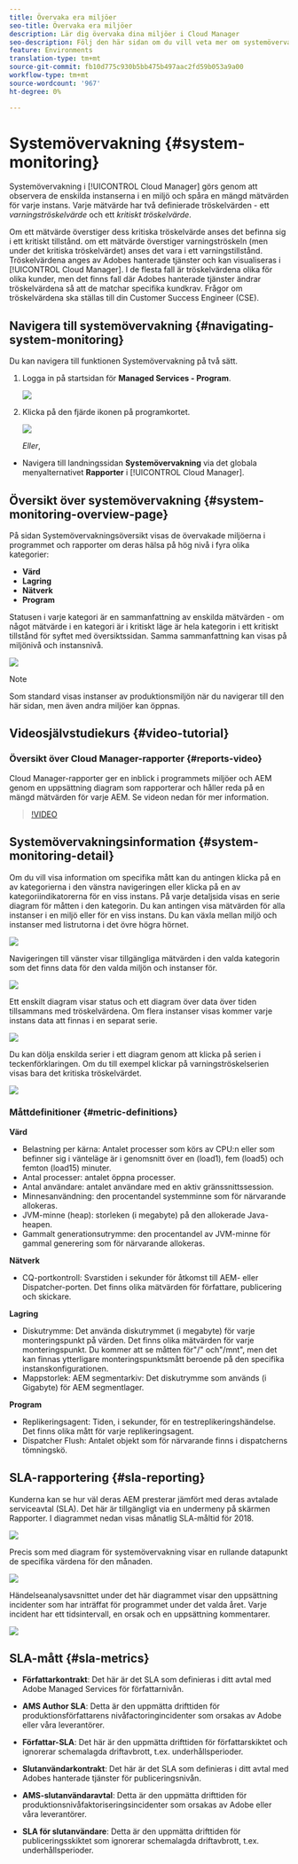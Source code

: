 ```yaml
---
title: Övervaka era miljöer
seo-title: Övervaka era miljöer
description: Lär dig övervaka dina miljöer i Cloud Manager
seo-description: Följ den här sidan om du vill veta mer om systemövervakning i Cloud Manager som görs genom att observera de enskilda instanserna i en miljö och spåra en mängd mätvärden för varje instans.
feature: Environments
translation-type: tm+mt
source-git-commit: fb10d775c930b5bb475b497aac2fd59b053a9a00
workflow-type: tm+mt
source-wordcount: '967'
ht-degree: 0%

---
```



# Systemövervakning {#system-monitoring}

Systemövervakning i [!UICONTROL Cloud Manager] görs genom att observera de enskilda instanserna i en miljö och spåra en mängd mätvärden för varje instans. Varje mätvärde har två definierade tröskelvärden - ett *varningströskelvärde* och ett *kritiskt tröskelvärde*.

Om ett mätvärde överstiger dess kritiska tröskelvärde anses det befinna sig i ett kritiskt tillstånd. om ett mätvärde överstiger varningströskeln (men under det kritiska tröskelvärdet) anses det vara i ett varningstillstånd. Tröskelvärdena anges av Adobes hanterade tjänster och kan visualiseras i [!UICONTROL Cloud Manager]. I de flesta fall är tröskelvärdena olika för olika kunder, men det finns fall där Adobes hanterade tjänster ändrar tröskelvärdena så att de matchar specifika kundkrav. Frågor om tröskelvärdena ska ställas till din Customer Success Engineer (CSE).

## Navigera till systemövervakning {#navigating-system-monitoring}

Du kan navigera till funktionen Systemövervakning på två sätt.

1. Logga in på startsidan för **Managed Services - Program**.

   ![](assets/ProgramLanding.png)

1. Klicka på den fjärde ikonen på programkortet.

   ![](assets/first-timea1.png)

   *Eller*,

* Navigera till landningssidan **Systemövervakning** via det globala menyalternativet **Rapporter** i [!UICONTROL Cloud Manager].


## Översikt över systemövervakning {#system-monitoring-overview-page}

På sidan Systemövervakningsöversikt visas de övervakade miljöerna i programmet och rapporter om deras hälsa på hög nivå i fyra olika kategorier:

* **Värd**
* **Lagring**
* **Nätverk**
* **Program**

Statusen i varje kategori är en sammanfattning av enskilda mätvärden - om något mätvärde i en kategori är i kritiskt läge är hela kategorin i ett kritiskt tillstånd för syftet med översiktssidan. Samma sammanfattning kan visas på miljönivå och instansnivå.

![](assets/System-Monitoring-Reports.png)

>[!NOTE]
>
>Som standard visas instanser av produktionsmiljön när du navigerar till den här sidan, men även andra miljöer kan öppnas.

## Videosjälvstudiekurs {#video-tutorial}

### Översikt över Cloud Manager-rapporter {#reports-video}

Cloud Manager-rapporter ger en inblick i programmets miljöer och AEM genom en uppsättning diagram som rapporterar och håller reda på en mängd mätvärden för varje AEM.
Se videon nedan för mer information.

>[!VIDEO](https://video.tv.adobe.com/v/26315/)

## Systemövervakningsinformation {#system-monitoring-detail}

Om du vill visa information om specifika mått kan du antingen klicka på en av kategorierna i den vänstra navigeringen eller klicka på en av kategoriindikatorerna för en viss instans. På varje detaljsida visas en serie diagram för måtten i den kategorin. Du kan antingen visa mätvärden för alla instanser i en miljö eller för en viss instans. Du kan växla mellan miljö och instanser med listrutorna i det övre högra hörnet.

![](assets/System_Monitoring1.png)

Navigeringen till vänster visar tillgängliga mätvärden i den valda kategorin som det finns data för den valda miljön och instanser för.

![](assets/System_Monitoring2.png)

Ett enskilt diagram visar status och ett diagram över data över tiden tillsammans med tröskelvärdena. Om flera instanser visas kommer varje instans data att finnas i en separat serie.

![](assets/Monitoring_Graphs1.png)

Du kan dölja enskilda serier i ett diagram genom att klicka på serien i teckenförklaringen.
Om du till exempel klickar på varningströskelserien visas bara det kritiska tröskelvärdet.

![](assets/Monitoring_Graphs2.png)

### Måttdefinitioner {#metric-definitions}

**Värd**

* Belastning per kärna: Antalet processer som körs av CPU:n eller som befinner sig i vänteläge är i genomsnitt över en (load1), fem (load5) och femton (load15) minuter.
* Antal processer: antalet öppna processer.
* Antal användare: antalet användare med en aktiv gränssnittssession.
* Minnesanvändning: den procentandel systemminne som för närvarande allokeras.
* JVM-minne (heap): storleken (i megabyte) på den allokerade Java-heapen.
* Gammalt generationsutrymme: den procentandel av JVM-minne för gammal generering som för närvarande allokeras.

**Nätverk**

* CQ-portkontroll: Svarstiden i sekunder för åtkomst till AEM- eller Dispatcher-porten. Det finns olika mätvärden för författare, publicering och skickare.

**Lagring**

* Diskutrymme: Det använda diskutrymmet (i megabyte) för varje monteringspunkt på värden. Det finns olika mätvärden för varje monteringspunkt. Du kommer att se måtten för&quot;/&quot; och&quot;/mnt&quot;, men det kan finnas ytterligare monteringspunktsmått beroende på den specifika instanskonfigurationen.
* Mappstorlek: AEM segmentarkiv: Det diskutrymme som används (i Gigabyte) för AEM segmentlager.

**Program**

* Replikeringsagent: Tiden, i sekunder, för en testreplikeringshändelse. Det finns olika mått för varje replikeringsagent.
* Dispatcher Flush: Antalet objekt som för närvarande finns i dispatcherns tömningskö.

## SLA-rapportering {#sla-reporting}

Kunderna kan se hur väl deras AEM presterar jämfört med deras avtalade serviceavtal (SLA). Det här är tillgängligt via en undermeny på skärmen Rapporter.
I diagrammet nedan visas månatlig SLA-måltid för 2018.

![](assets/SLA-Reports-one.png)

Precis som med diagram för systemövervakning visar en rullande datapunkt de specifika värdena för den månaden.

![](assets/SLA-Reports-two.png)

Händelseanalysavsnittet under det här diagrammet visar den uppsättning incidenter som har inträffat för programmet under det valda året. Varje incident har ett tidsintervall, en orsak och en uppsättning kommentarer.

![](assets/sla-reporting3.png)

## SLA-mått {#sla-metrics}

* **Författarkontrakt**: Det här är det SLA som definieras i ditt avtal med Adobe Managed Services för författarnivån.

* **AMS Author SLA**: Detta är den uppmätta drifttiden för produktionsförfattarens nivåfactoringincidenter som orsakas av Adobe eller våra leverantörer.

* **Författar-SLA**: Det här är den uppmätta drifttiden för författarskiktet och ignorerar schemalagda driftavbrott, t.ex. underhållsperioder.

* **Slutanvändarkontrakt**: Det här är det SLA som definieras i ditt avtal med Adobes hanterade tjänster för publiceringsnivån.

* **AMS-slutanvändaravtal**: Detta är den uppmätta drifttiden för produktionsnivåfaktoriseringsincidenter som orsakas av Adobe eller våra leverantörer.

* **SLA för slutanvändare**: Detta är den uppmätta drifttiden för publiceringsskiktet som ignorerar schemalagda driftavbrott, t.ex. underhållsperioder.